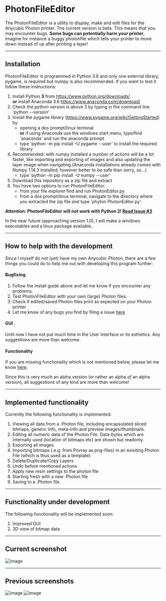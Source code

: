 # PhotonFileEditor

The PhotonFileEditor is a utility to display, make and edit files for the Anycubic Photon printer. The current version is beta. This means that you may encounter bugs. __Some bugs can potentially harm your printer__, imagine for instance a buggy photonfile which tells your printer to move down instead of up after printing a layer!
 
 ---
  
## Installation
PhotonFileEditor is programmed in Python 3.6 and only one external library, pygame, is required but numpy is also recommended. 
If you want to test it follow these instructions:
1) Install Python **3** from https://www.python.org/downloads/  
__or__ install Anaconda 3.6 https://www.anaconda.com/download/ 
2) Check the python version is above 3 by typing in the command line 'python --version'
3) Install the pygame library (https://www.pygame.org/wiki/GettingStarted) by 
   * opening a dos prompt/linux terminal  
   __or__ if using Anaconda use the windows start menu, type/find 'anaconda' and run the anaconda prompt
   * type 'python -m pip install -U pygame --user'  to install the required library
4) Recommended: with numpy installed a number of actions will be a lot faster, like importing and exporting of images and also updating the layer image when navigating.(Anaconda installations already comes with Numpy 1.14.3 installed, however better to be safe than sorry, so...)
   * type 'python -m pip install -U numpy --user'
5) Download this repository as a zip file and extract
6) You have two options to run PhotonFileEditor:
   * from your file explorer find and run PhotonEditor.py 
   * from a dos prompt/linux terminal, navigate to the directory where you extracted the zip file and type 'phyton PhotonEditor.py'

**Attention: PhotonFileEditor will not work with Python 2! [Read Issue #3](https://github.com/NardJ/PhotonFileUtils/issues/3)** 

In the near future (approaching version 1.0), I will make a windows executables and a linux package available..

---

## How to help with the development
Since I myself do not (yet) have my own Anycubic Photon, there are a few things you could do to help me out with developing this program further:

#### Bugfixing
1) Follow the install guide above and let me know if you encounter any problems.
2) Test PhotonFileEditor with your own (large) Photon files.
3) Check if edited/saved Photon files print as expected on your Photon printer.
4) Let me know of any bugs you find by filing a issue [here](https://github.com/NardJ/PhotonFileUtils/issues/)

#### GUI
Until now I have not put much time in the User Interface or its esthetics. Any suggestions are more than welcome.

#### Functionality
If you are missing functionality which is not mentioned below, please let me know [here](https://github.com/NardJ/PhotonFileUtils/issues/).

Since this is very much an alpha version (or rather an alpha *of* an alpha version), all suggestions of any kind are more than welcome!

---

## Implemented functionality
Currently the following functionality is implemented:
1. Viewing all data from a .Photon file, including encapsulated sliced bitmaps, generic info, meta-info and preview images/thumbnails.
2. Editing all numeric data of the Photon File. Data-bytes which are internally used (location of bitmaps etc) are shown but readonly.
3. Exporting all images
4. Importing bitmaps (.e.g. from Povray as png-files) in an exisiting Photon File (which is thus used as a template)
5. Delete/Duplicate/Copy Layers
6. Undo before mentioned actions
7. Apply new resin settings to the photon file
8. Starting fresh with a new .Photon file
9. Saving to a .Photon file.

---

## Functionality under development
The following functionality will be implemented soon:
1. Improved GUI
2. 3D view of bitmap data

---

## Current screenshot
![image](https://user-images.githubusercontent.com/11459480/41983949-b2a3c7b2-7a2f-11e8-9168-6176c4a9b16b.png)

---

## Previous screenshots
![image](https://user-images.githubusercontent.com/11083514/41735866-babb511a-7582-11e8-8e4e-37a96751b097.png)
![image](https://user-images.githubusercontent.com/11083514/41695957-74c0e4f0-7509-11e8-9be5-382ac51c9fe2.png)
 
